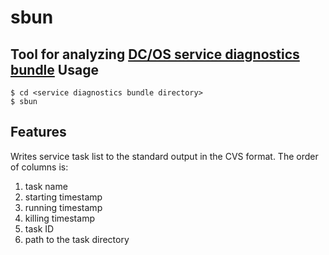 # sbun
Tool for analyzing [DC/OS service diagnostics bundle](https://support.d2iq.com/s/article/create-service-diag-bundle)
Usage
-----

```
$ cd <service diagnostics bundle directory>
$ sbun
```

Features
--------

Writes service task list to the standard output in the CVS format. The order of columns is:

1. task name
1. starting timestamp
1. running timestamp
1. killing timestamp
1. task ID
1. path to the task directory

